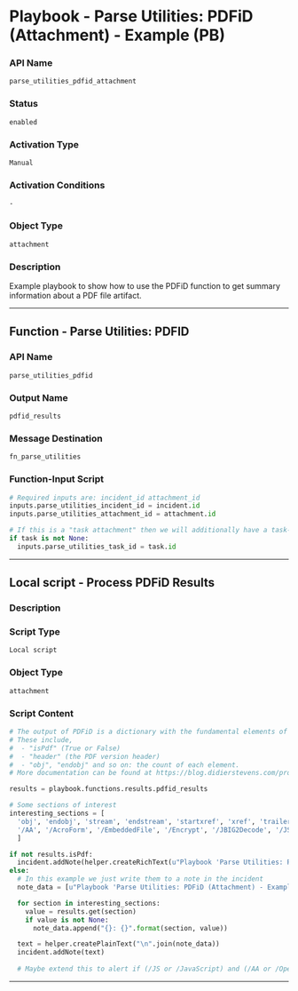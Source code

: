 <!--
    DO NOT MANUALLY EDIT THIS FILE
    THIS FILE IS AUTOMATICALLY GENERATED WITH resilient-sdk codegen
    Generated with resilient-sdk v51.0.0.1.486
-->

# Playbook - Parse Utilities: PDFiD (Attachment) - Example (PB)

### API Name
`parse_utilities_pdfid_attachment`

### Status
`enabled`

### Activation Type
`Manual`

### Activation Conditions
`-`

### Object Type
`attachment`

### Description
Example playbook to show how to use the PDFiD function to get summary information about a PDF file artifact.


---
## Function - Parse Utilities: PDFID

### API Name
`parse_utilities_pdfid`

### Output Name
`pdfid_results`

### Message Destination
`fn_parse_utilities`

### Function-Input Script
```python
# Required inputs are: incident_id attachment_id
inputs.parse_utilities_incident_id = incident.id
inputs.parse_utilities_attachment_id = attachment.id

# If this is a "task attachment" then we will additionally have a task-id
if task is not None:
  inputs.parse_utilities_task_id = task.id
```

---

## Local script - Process PDFiD Results

### Description


### Script Type
`Local script`

### Object Type
`attachment`

### Script Content
```python
# The output of PDFiD is a dictionary with the fundamental elements of the PDF file.
# These include,
#  - "isPdf" (True or False)
#  - "header" (the PDF version header)
#  - "obj", "endobj" and so on: the count of each element.
# More documentation can be found at https://blog.didierstevens.com/programs/pdf-tools/

results = playbook.functions.results.pdfid_results

# Some sections of interest
interesting_sections = [
  'obj', 'endobj', 'stream', 'endstream', 'startxref', 'xref', 'trailer',
  '/AA', '/AcroForm', '/EmbeddedFile', '/Encrypt', '/JBIG2Decode', '/JS', '/JavaScript', '/Launch', '/ObjStm', '/OpenAction', '/Page', '/RichMedia', '/XFA'
  ]

if not results.isPdf:
  incident.addNote(helper.createRichText(u"Playbook 'Parse Utilities: PDFiD (Attachment) - Example (PB)' results<br>Not a PDF file: {}".format(results.get("filename"))))
else:
  # In this example we just write them to a note in the incident
  note_data = [u"Playbook 'Parse Utilities: PDFiD (Attachment) - Example (PB)' results\nPDFID report for {} ({}):".format(results.get("filename"), results.header)]

  for section in interesting_sections:
    value = results.get(section)
    if value is not None:
      note_data.append("{}: {}".format(section, value))

  text = helper.createPlainText("\n".join(note_data))
  incident.addNote(text)
  
  # Maybe extend this to alert if (/JS or /JavaScript) and (/AA or /OpenAction)

```

---

